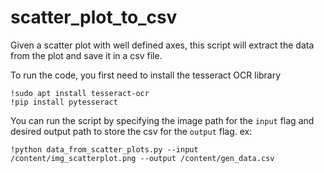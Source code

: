 # scatter_plot_to_csv
Given a scatter plot with well defined axes, this script will extract the data from the plot and save it in a csv file.

To run the code, you first need to install the tesseract OCR library
```
!sudo apt install tesseract-ocr
!pip install pytesseract
```

You can run the script by specifying the image path for the ```input``` flag and desired output path to store the csv for the ```output``` flag. 
ex:
```
!python data_from_scatter_plots.py --input /content/img_scatterplot.png --output /content/gen_data.csv 
```
